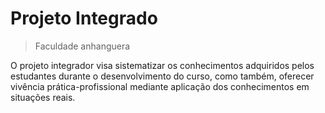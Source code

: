 # Projeto Integrado
> Faculdade anhanguera

O projeto integrador visa sistematizar os conhecimentos adquiridos pelos estudantes durante o desenvolvimento do curso, como também, oferecer vivência prática-profissional mediante aplicação dos conhecimentos em situações reais.
